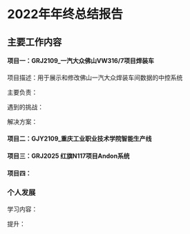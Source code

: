 # 2022年年终总结报告

## 主要工作内容

#### 项目一：GRJ2109_一汽大众佛山VW316/7项目焊装车

项目描述：用于展示和修改佛山一汽大众焊装车间数据的中控系统

主要负责：

遇到的挑战：

解决方案：

#### 项目二：GJY2109_重庆工业职业技术学院智能生产线



#### 项目三：GRJ2025 红旗N117项目Andon系统



#### 项目四：

### 个人发展

学习内容：

提升：